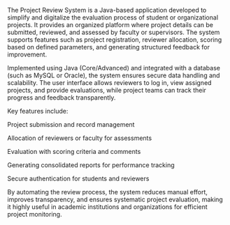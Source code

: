 The Project Review System is a Java-based application developed to simplify and digitalize the evaluation process of student or organizational projects. It provides an organized platform where project details can be submitted, reviewed, and assessed by faculty or supervisors. The system supports features such as project registration, reviewer allocation, scoring based on defined parameters, and generating structured feedback for improvement.

Implemented using Java (Core/Advanced) and integrated with a database (such as MySQL or Oracle), the system ensures secure data handling and scalability. The user interface allows reviewers to log in, view assigned projects, and provide evaluations, while project teams can track their progress and feedback transparently.

Key features include:

Project submission and record management

Allocation of reviewers or faculty for assessments

Evaluation with scoring criteria and comments

Generating consolidated reports for performance tracking

Secure authentication for students and reviewers

By automating the review process, the system reduces manual effort, improves transparency, and ensures systematic project evaluation, making it highly useful in academic institutions and organizations for efficient project monitoring.
